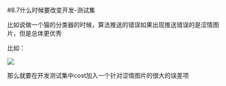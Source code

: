 #8.7什么时候要改变开发-测试集

比如说做一个猫的分类器的时候，算法推送的错误如果出现推送错误的是涩情图片，但是总体更优秀

比如：

![](https://cdn.jsdelivr.net/gh/tj-messi/picture/1727799542882.png)

那么就要在开发测试集中cost加入一个针对涩情图片的很大的误差项